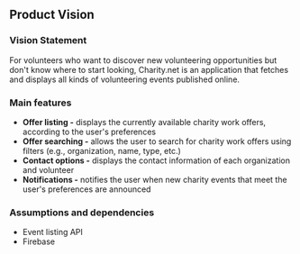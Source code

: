 ## Product Vision

### Vision Statement

For volunteers who want to discover new volunteering opportunities but don't know where to start looking, Charity.net is an application that fetches and displays all kinds of volunteering events published online.

### Main features

- **Offer listing -** displays the currently available charity work offers, according to the user's preferences
- **Offer searching -** allows the user to search for charity work offers using filters (e.g., organization, name, type, etc.)
- **Contact options -** displays the contact information of each organization and volunteer
- **Notifications -** notifies the user when new charity events that meet the user's preferences are announced

### Assumptions and dependencies

- Event listing API
- Firebase
